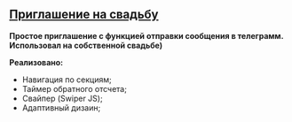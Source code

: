 ## [Приглашение на свадьбу](https://aguchkov.github.io/wedding-invitation/)

**Простое приглашение с функцией отправки сообщения в телеграмм. Использовал на собственной свадьбе)**

**Реализовано:**
- Навигация по секциям;
- Таймер обратного отсчета;
- Свайпер (Swiper JS);
- Адаптивный дизаин;
